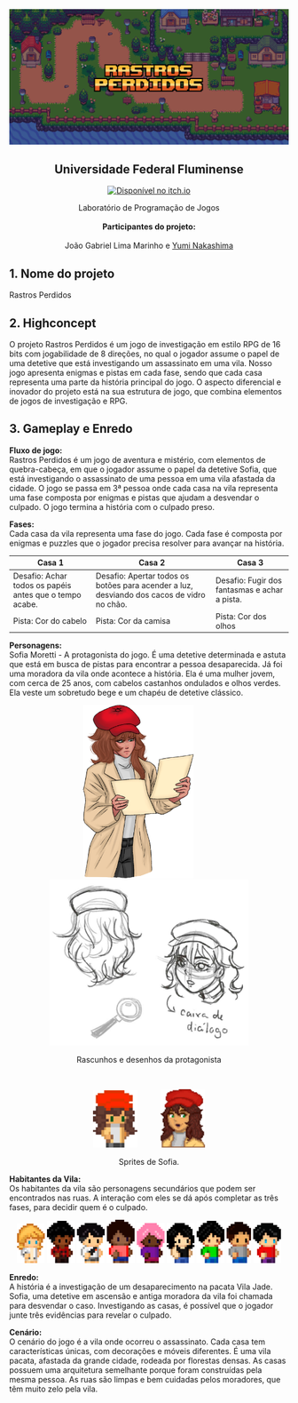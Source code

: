 <img src="./assets/readme/banner.png"/>

<center><b><h2>Universidade Federal Fluminense</h2></b></center>
<center>

<a href="https://joaolima.itch.io/rastros-perdidos"><img src="http://jessemillar.github.io/available-on-itchio-badge/badge-bw.png" href="https://joaolima.itch.io/rastros-perdidos" alt="Disponível no itch.io" width="150px"></a><br>

</center>

<center>Laboratório de Programação de Jogos</center> <br>
<center><b>Participantes do projeto:</b></center>  <br>
<center>João Gabriel Lima Marinho e <a href="https://github.com/lynakashima">Yumi Nakashima</a></center>

## 1. Nome do projeto

Rastros Perdidos

## 2. Highconcept

O projeto Rastros Perdidos é um jogo de investigação em estilo RPG de 16 bits com jogabilidade de 8 direções, no qual o jogador assume o papel de uma detetive que está investigando um assassinato em uma vila. Nosso jogo apresenta enigmas e pistas em cada fase, sendo que cada casa representa uma parte da história principal do jogo. O aspecto diferencial e inovador do projeto está na sua estrutura de jogo, que combina elementos de jogos de investigação e RPG.

## 3. Gameplay e Enredo

**Fluxo de jogo:** \
Rastros Perdidos é um jogo de aventura e mistério, com elementos de quebra-cabeça, em que o jogador assume o papel da detetive Sofia, que está investigando o assassinato de uma pessoa em uma vila afastada da cidade. O jogo se passa em 3ª pessoa onde cada casa na vila representa uma fase composta por enigmas e pistas que ajudam a desvendar o culpado. O jogo termina a história com o culpado preso.

**Fases:**  
Cada casa da vila representa uma fase do jogo. Cada fase é composta por enigmas e puzzles que o jogador precisa resolver para avançar na história.

| Casa 1                                                  | Casa 2                                                                                     | Casa 3                                        |
| ------------------------------------------------------- | ------------------------------------------------------------------------------------------ | --------------------------------------------- |
| Desafio: Achar todos os papéis antes que o tempo acabe. | Desafio: Apertar todos os botões para acender a luz, desviando dos cacos de vidro no chão. | Desafio: Fugir dos fantasmas e achar a pista. |
| Pista: Cor do cabelo                                    | Pista: Cor da camisa                                                                       | Pista: Cor dos olhos                          |

**Personagens:** \
Sofia Moretti - A protagonista do jogo. É uma detetive determinada e astuta que está em busca de pistas para encontrar a pessoa desaparecida. Já foi uma moradora da vila onde acontece a história. Ela é uma mulher jovem, com cerca de 25 anos, com cabelos castanhos ondulados e olhos verdes. Ela veste um sobretudo bege e um chapéu de detetive clássico.

<p float="left" style="text-align: center;">
    <img src="./assets/readme/1.png" width="200px" style="margin-right: 30px;"/>
    &nbsp;
    <img src="./assets/readme/2.png" width="360px"/>
</p>

<center>
Rascunhos e desenhos da protagonista
</center>

&nbsp;

<p float="left" style="text-align: center;">
<img src="./assets/readme/3.png" width="80px" style="margin-right: 30px;"/>
&nbsp;
<img src="./assets/readme/4.png" width="80px"/>
</p>

<center>
Sprites de Sofia.
</center>

**Habitantes da Vila:** \
Os habitantes da vila são personagens secundários que podem ser encontrados nas ruas. A interação com eles se dá após completar as três fases, para decidir quem é o culpado.

<p float="left" style="text-align: center;">
<img src="./assets/readme/npc/1.png" width="50px"/>
<img src="./assets/readme/npc/2.png" width="50px"/>
<img src="./assets/readme/npc/3.png" width="50px"/>
<img src="./assets/readme/npc/4.png" width="50px"/>
<img src="./assets/readme/npc/5.png" width="50px"/>
<img src="./assets/readme/npc/6.png" width="50px"/>
<img src="./assets/readme/npc/7.png" width="50px"/>
<img src="./assets/readme/npc/9.png" width="44px"/>
<img src="./assets/readme/npc/10.png" width="50px"/>
</p>

**Enredo:** \
A história é a investigação de um desaparecimento na pacata Vila Jade. Sofia, uma detetive em ascensão e antiga moradora da vila foi chamada para desvendar o caso. Investigando as casas, é possível que o jogador junte três evidências para revelar o culpado.

**Cenário:** \
O cenário do jogo é a vila onde ocorreu o assassinato. Cada casa tem características únicas, com decorações e móveis diferentes. É uma vila pacata, afastada da grande cidade, rodeada por florestas densas. As casas possuem uma arquitetura semelhante porque foram construídas pela mesma pessoa. As ruas são limpas e bem cuidadas pelos moradores, que têm muito zelo pela vila.
